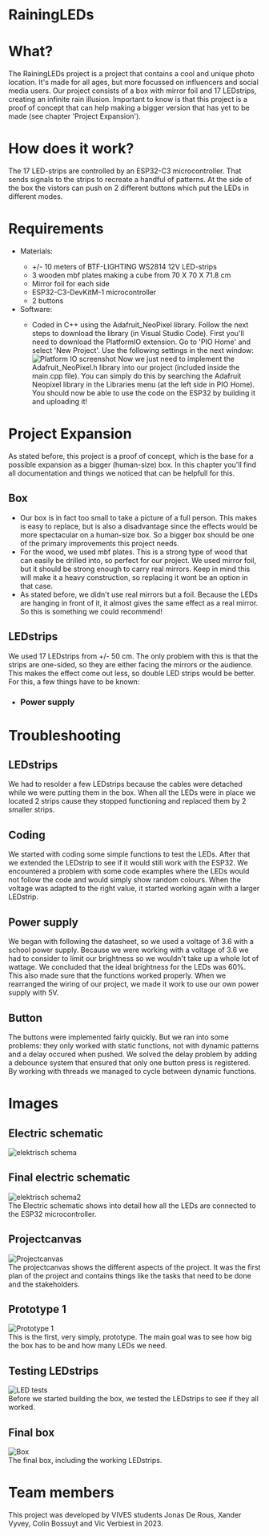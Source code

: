 # RainingLEDs
<h1 id="What">What?</h1>
<p>The RainingLEDs project is a project that contains a cool and unique photo location. It's made for all ages, but more focussed on influencers and social media users. Our project consists of a box with mirror foil and 17 LEDstrips, creating an infinite rain illusion. Important to know is that this project is a proof of concept that can help making a bigger version that has yet to be made (see chapter 'Project Expansion'). 
</p>
<h1 id="how">How does it work?</h1>
<p>The 17 LED-strips are controlled by an ESP32-C3 microcontroller. That sends signals to the strips to recreate a handful of patterns. At the side of the box the vistors can push on 2 different buttons which put the LEDs in different modes.</p>
<h1 id="require">Requirements</h1>
<ul>
    <li>Materials:</li>
    <ul>
        <li>+/- 10 meters of BTF-LIGHTING WS2814 12V LED-strips</li>
        <li>3 wooden mbf plates making a cube from 70 X 70 X 71.8 cm</li>
        <li>Mirror foil for each side</li>
        <li>ESP32-C3-DevKitM-1 microcontroller</li>
        <li>2 buttons</li>
    </ul>
    <li>Software:</li>
    <ul>
    <li>Coded in C++ using the Adafruit_NeoPixel library. Follow the next steps to download the library (in Visual Studio Code).
    First you'll need to download the PlatformIO extension. Go to 'PIO Home' and select 'New Project'. Use the following settings in the next window:
    <img src="src/PlatformIO.png" alt="Platform IO screenshot">
    Now we just need to implement the Adafruit_NeoPixel.h library into our project (included inside the main.cpp file). You can simply do this by searching the Adafruit Neopixel library in the Libraries menu (at the left side in PIO Home). You should now be able to use the code on the ESP32 by building it and uploading it!
    </li>
    </ul>
</ul>
<h1>Project Expansion</h1>
As stated before, this project is a proof of concept, which is the base for a possible expansion as a bigger (human-size) box. In this chapter you'll find all documentation and things we noticed that can be helpfull for this.
<h2>Box</h2>
<ul>
<li>
Our box is in fact too small to take a picture of a full person. This makes is easy to replace, but is also a disadvantage since the effects would be more spectacular on a human-size box. So a bigger box should be one of the primary improvements this project needs. 
</li>
<li>
For the wood, we used mbf plates. This is a strong type of wood that can easily be drilled into, so perfect for our project. We used mirror foil, but it should be strong enough to carry real mirrors. Keep in mind this will make it a heavy construction, so replacing it wont be an option in that case.
</li>
<li>
As stated before, we didn't use real mirrors but a foil. Because the LEDs are hanging in front of it, it almost gives the same effect as a real mirror. So this is something we could recommend!
</li>
</ul>
<h2>LEDstrips</h2>
We used 17 LEDstrips from +/- 50 cm. The only problem with this is that the strips are one-sided, so they are either facing the mirrors or the audience. This makes the effect come out less, so double LED strips would be better. For this, a few things have to be known:
<ul>
<li>
<h3>Power supply</h3>
</li>
</ul>
<h1>Troubleshooting</h1>
<h2>LEDstrips</h2>
We had to resolder a few LEDstrips because the cables were detached while we were putting them in the box. When all the LEDs were in place we located 2 strips cause they stopped functioning and replaced them by 2 smaller strips.
<h2>Coding</h2>
We started with coding some simple functions to test the LEDs. After that we extended the LEDstrip to see if it would still work with the ESP32. We encountered a problem with some code examples where the LEDs would not follow the code and would simply show random colours. When the voltage was adapted to the right value, it started working again with a larger LEDstrip.
<h2>Power supply</h2>
We began with following the datasheet, so we used a voltage of 3.6 with a school power supply. Because we were working with a voltage of 3.6 we had to consider to limit our brightness so we wouldn't take up a whole lot of wattage. We concluded that the ideal brightness for the LEDs was 60%. This also made sure that the functions worked properly. When we rearranged the wiring of our project, we made it work to use our own power supply with 5V.   
<h2>Button</h2>
The buttons were implemented fairly quickly. 
But we ran into some problems: they only worked with static functions, not with dynamic patterns and a delay occured when pushed. We solved the delay problem by adding a debounce system that ensured that only one button press is registered. By working with threads we managed to cycle between dynamic functions.
<h1 id="image">Images</h1>
<h2>Electric schematic</h2>  
<img src="src/elektrisch_schema.PNG" alt="elektrisch schema">
<h2>Final electric schematic</h2> 
<img src="src/elektrisch_schema2.PNG" alt="elektrisch schema2">
<figcaption>The Electric schematic shows into detail how all the LEDs are connected to the ESP32 microcontroller.</figcaption>
<h2>Projectcanvas</h2>
<img src="src/schema.jpg" alt="Projectcanvas" style="transform: rotate(deg);" />
<figcaption>The projectcanvas shows the different aspects of the project. It was the first plan of the project and contains things like the tasks that need to be done and the stakeholders.</figcaption>
<h2>Prototype 1</h2>
<img src="src/Prototype.jpg" alt="Prototype 1"/>
<figcaption>This is the first, very simply, prototype. The main goal was to see how big the box has to be and how many LEDs we need.</figcaption>
<h2>Testing LEDstrips</h2>
<img src="src/ledTests.jpg" alt="LED tests"/>
<figcaption>Before we started building the box, we tested the LEDstrips to see if they all worked.</figcaption>
<h2>Final box</h2>
<img src="src/box.jpg" alt="Box"/>
<figcaption>The final box, including the working LEDstrips.</figcaption>
<h1 id="members">Team members</h1>
<p>This project was developed by VIVES students Jonas De Rous, Xander Vyvey, Colin Bossuyt and Vic Verbiest in 2023.</p>

